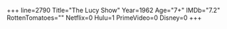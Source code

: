 +++
line=2790
Title="The Lucy Show"
Year=1962
Age="7+"
IMDb="7.2"
RottenTomatoes=""
Netflix=0
Hulu=1
PrimeVideo=0
Disney=0
+++

